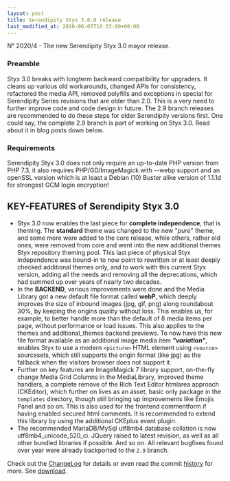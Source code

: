 ```yaml
---
layout: post
title: Serendipity Styx 3.0.0 release
last_modified_at: 2020-06-05T10:33:00+00:00
---
```


N° 2020/4 - The new Serendipity Styx 3.0 mayor release.

### Preamble

Styx 3.0 breaks with longterm backward compatibility for upgraders. It cleans up various old workarounds, changed APIs for consistency, refactored the media API, removed polyfills and exceptions in special for Serendipity Series revisions that are older than 2.0. This is a very need to further improve code and code design in future. The 2.9 branch releases are recommended to do these steps for elder Serendipity versions first. One could say, the complete 2.9 branch is part of working on Styx 3.0. Read about it in blog posts down below.

### Requirements

Serendipity Styx 3.0 does not only require an up-to-date PHP version from PHP 7.3, it also requires PHP/GD/ImageMagick with --webp support and an openSSL version which is at least a Debian (10) Buster alike version of 1.1.1d for strongest GCM login encryption!

## KEY-FEATURES of Serendipity Styx 3.0

  - Styx 3.0 now enables the last piece for **complete independence**, that is theming. The **standard** theme was changed to the new "_pure_" theme, and some more were added to the core release, while others, rather old ones, were removed from core and went into the new additional themes Styx repository theming pool. This last piece of physical Styx independence was bound-in to now point to rewritten or at least deeply checked additional themes only, and to work with this current Styx version, adding all the needs and removing all the deprecations, which had summed up over years of nearly two decades.
  - In the **BACKEND**, various improvements were done and the Media Library got a new default file format called **webP**, which deeply improves the size of inbound images (jpg, gif, png) along roundabout 30%, by keeping the origins quality without loss.  This enables us, for example, to better handle more than the default of 8 media items per page, without performance or load issues. This also applies to the themes and additional_themes backend previews. To now have this new file format available as an additional image media item **_"variation"_**, enables Styx to use a modern `<picture>` HTML element using `<source>` sourcesets, which still supports the origin format (like jpg) as the fallback when the visitors browser does not support it.
  - Further on key features are ImageMagick 7 library support, on-the-fly change Media Grid Columns in the MediaLibrary, improved theme handlers, a complete remove of the Rich Text Editor htmlarea approach (CKEditor), which further on lives as an asset, basic only package in the `templates` directory, though still bringing up improvements like Emojis Panel and so on. This is also used for the frontend commentform if having enabled secured html comments. It is recommended to extend this library by using the additional CKEplus event plugin.
  - The recommended MariaDB/MySql utf8mb4 database collation is now utf8mb4_unicode_520_ci. JQuery raised to latest revision, as well as all other bundled libraries if possible. And so on. All relevant bugfixes found over year were already backported to the `2.9` branch.

Check out the [ChangeLog](https://github.com/ophian/styx/blob/3.0.0/docs/NEWS) for details or even read the commit [history](https://github.com/ophian/styx/commits/3.0.0) for more. See [download](https://github.com/ophian/styx/releases/tag/3.0.0).

